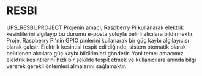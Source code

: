 # RESBI
UPS_RESBI_PROJECT
Projenin amacı, Raspberry Pi kullanarak elektrik kesintilerini algılayıp bu durumu e-posta yoluyla belirli alıcılara bildirmektir. Proje, Raspberry Pi'nin GPIO pinlerini kullanarak bir güç kaybı algılayıcısı olarak çalışır. Elektrik kesintisi tespit edildiğinde, sistem otomatik olarak belirlenen alıcılara güç kaybı bildirimleri gönderir. Yani temel amacımız elektrik kesintilerini hızlı bir şekilde tespit etmek ve kullanıcılara anında bilgi vererek gerekli önlemleri almalarını sağlamaktır.

